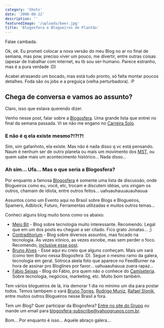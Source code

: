 ```yaml
---
category: 'Shots'
date: '2006-08-22'
description: ''
featuredImage: '/uploads/beer.jpg'
title: 'Blogosfera e Blogueiros de Plantão'
---
```


Falae cambada.

Ok, ok. Eu prometi colocar a nova versão do meu Blog no ar no final de semana, mas pow, preciso viver um pouco, me divertir, entre outras coisas (apesar de trabalhar com internet, eu tb sou ser-humano. Parece estranho, mas é a pura verdade :D)

Acabei atrasando um bocado, mas está tudo pronto, só falta montar poucos detalhes. Foda são os jobs e a preguiça (velha perturbadora). :P

## Chega de conversa e vamos ao assunto?

Claro, isso que estava querendo dizer.

Venho nesse post, falar sobre a [Blogosfera](http://br.groups.yahoo.com/group/blogosfera/). Uma grande lista que entrei no final da semana passada. Vi se não me engano no [Carreira Solo](http://www.carreirasolo.org/).

### E não é q ela existe mesmo?!?!?!

Sim, sim gafanhoto, ela existe. Mas não é nada disso q vc está pensando. Naum é nenhum ser de outro planeta ou mais um movimento dos [MST](http://pt.wikipedia.org/wiki/MST), ou quem sabe mais um acontecimento histórico... Nada disso...

### Ah sim... Ufa... Mas o que seria a Blogosfera?

Por enquanto a famosa [Blogosfera](http://br.groups.yahoo.com/group/blogosfera/) é somente uma lista de discussão, onde Blogueiros como eu, você, etc, trocam e discutem idéias, uns xingam os outros, chamam de idiota, entre outros feitos... uahuauhauuauauhauua

Assuntos como um Evento aqui no Brasil sobre Blogs e Blogueiros, Spamers, Adblock, Futuro, Ferramentas utilizadas e muitos outros temas...

Conheci alguns blog muito bons como os abaixo:

- [Meio Bit](http://meiobit.com/) - Blog sobre tecnologia muito interessante. Recomendo. Legal que em um dos posts eu cheguei a ser citado. Fico grato Jonatas... ;)
- [Contraditorium](http://www.contraditorium.com/) - Blog sobre diversos assuntos, mas focado na tecnologia. Ás vezes irônico, as vezes esnobe, mas sem perder o foco. Recomendo, [inclusive esse post](http://www.contraditorium.com/2006/07/20/a-panela-existe-mas-a-tampa-esta-aberta/).
- [Bruno Alves](http://www.brunoalves.eti.br/) - Esse aqui eu creio que alguns conheçam. Mais um xará (como tem Bruno nessa Blogosfera :D). Segue o mesmo ramo da galera, tecnologia em geral. Sótroca akela foto que aparece no FeedBurner na hora de assinar pro Bloglines por favor... uahuaauhauua zuera rapaz...
- [Fábio Seixas](http://blog.fabioseixas.com.br/) - Blog do Fábio, pra quem não o conhece do [Camiseteria](http://www.camiseteria.com/). Sobre tecnologia, negócios, marketing, etc. Muito bom também.

Tem vários blogueiros de lá, iria demorar 1 dia no mínimo um dia para postar todos. Temos tambpem o xará [Bruno Torres](http://brunotorres.net/), [Rodrigo Muniz](http://rodrigomuniz.com/), [Rafael Slonik](http://www.novo-mundo.org/log/), entre muitos outros Blogueiros nesse Brasil a fora.

Tem um Blog? Quer participar da Blogosfera? [Entre no site do Grupo](http://br.groups.yahoo.com/group/blogosfera/) ou mande um email para [blogosfera-subscribe@yahoogrupos.com.br](mailto:blogosfera-subscribe@yahoogrupos.com.br).

Bom... Por enquanto é isso... Aquele abraço galera...
